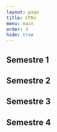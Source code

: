 ```yaml
---
layout: page
title: CPBx
menu: main
order: 3
hide: true
---
```


## Semestre 1

## Semestre 2

## Semestre 3

## Semestre 4
